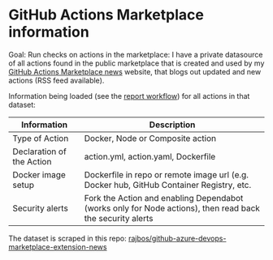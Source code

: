 # GitHub Actions Marketplace information

Goal: Run checks on actions in the marketplace: I have a private datasource of all actions found in the public marketplace that is created and used by my [GitHub Actions Marketplace news](https://devops-actions.github.io/github-actions-marketplace-news/) website, that blogs out updated and new actions (RSS feed available). 

Information being loaded (see the [report workflow](.github/workflows/report.yml)) for all actions in that dataset:

|Information|Description|
|---|---|
|Type of Action|Docker, Node or Composite action|
|Declaration of the Action|action.yml, action.yaml, Dockerfile|
|Docker image setup|Dockerfile in repo or remote image url (e.g. Docker hub, GitHub Container Registry, etc.|
|Security alerts|Fork the Action and enabling Dependabot (works only for Node actions), then read back the security alerts|


The dataset is scraped in this repo: [rajbos/github-azure-devops-marketplace-extension-news](https://github.com/rajbos/github-azure-devops-marketplace-extension-news)
